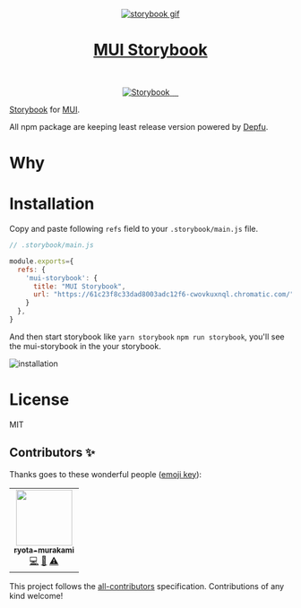 <p align="center">
  <a href="https://main--61c23f8c33dad8003adc12f6.chromatic.com" target="_blank">
    <img src="https://digital3.nyc3.cdn.digitaloceanspaces.com/mui-storybook.gif" alt="storybook gif" align="center" />
    <h1 align="center">MUI Storybook</h1>
  </a>
</p>

</br>

<p align="center">
  <a href="https://main--61c23f8c33dad8003adc12f6.chromatic.com">
    <img src="https://cdn.jsdelivr.net/gh/storybookjs/brand@main/badge/badge-storybook.svg" alt="Storybook" />
  </a>
   <a href="">
    <img src="" alt="" />
  </a>
  <a href="">
    <img src="" alt="" />
  </a>
   <a href="">
    <img src="" alt="" />
  </a>
  <a href="">
    <img src="" alt="" />
  </a>
</p>



[Storybook](https://storybook.js.org/) for [MUI](https://mui.com/).

All npm package are keeping least release version powered by [Depfu](https://depfu.com/).


# Why


# Installation

Copy and paste following `refs` field to your `.storybook/main.js` file.

```js
// .storybook/main.js

module.exports={
  refs: {
    'mui-storybook': {
      title: "MUI Storybook",
      url: "https://61c23f8c33dad8003adc12f6-cwovkuxnql.chromatic.com/",
    }
  },
}
```
And then start storybook like `yarn storybook` `npm run storybook`, you'll see the mui-storybook in the your storybook.  

<img src="https://digital3.nyc3.cdn.digitaloceanspaces.com/mui-storybook-install.png" alt="installation" />

# License

MIT

## Contributors ✨

Thanks goes to these wonderful people ([emoji key](https://allcontributors.org/docs/en/emoji-key)):

<!-- ALL-CONTRIBUTORS-LIST:START - Do not remove or modify this section -->
<!-- prettier-ignore-start -->
<!-- markdownlint-disable -->
<table>
  <tr>
    <td align="center"><a href="http://ryota-murakami.github.io/"><img src="https://avatars1.githubusercontent.com/u/5501268?s=400&u=7bf6b1580b95930980af2588ef0057f3e9ec1ff8&v=4?s=100" width="100px;" alt=""/><br /><sub><b>ryota-murakami</b></sub></a><br /><a href="https://github.com/laststance/vite-redux-toolkit-starter/laststance/vite-redux-toolkit-starter/commits?author=ryota-murakami" title="Code">💻</a> <a href="https://github.com/laststance/vite-redux-toolkit-starter/laststance/vite-redux-toolkit-starter/commits?author=ryota-murakami" title="Documentation">📖</a> <a href="https://github.com/laststance/vite-redux-toolkit-starter/laststance/vite-redux-toolkit-starter/commits?author=ryota-murakami" title="Tests">⚠️</a></td>
  </tr>
</table>

<!-- markdownlint-restore -->
<!-- prettier-ignore-end -->

<!-- ALL-CONTRIBUTORS-LIST:END -->

This project follows the [all-contributors](https://github.com/all-contributors/all-contributors) specification. Contributions of any kind welcome!
